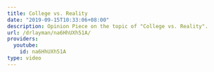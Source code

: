 ```yaml
---
title: College vs. Reality
date: "2019-09-15T10:33:06+08:00"
description: Opinion Piece on the topic of "College vs. Reality".
url: /drlayman/na6HhUXh51A/
providers:
  youtube:
    id: na6HhUXh51A
type: video
---
```

